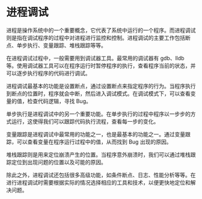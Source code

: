 # 进程调试

进程是操作系统中的一个重要概念，它代表了系统中运行的一个程序。而进程调试则是指在调试程序的过程中对进程进行监控和控制。进程调试的主要工作包括断点、单步执行、变量跟踪、堆栈跟踪等等。

在进程调试过程中，一般需要用到调试器工具。最常用的调试器有 gdb、lldb 等。使用调试器工具可以在程序运行时暂停程序的执行，查看程序当前的状态，并可以逐步执行程序的代码进行调试。

进程调试最基本的功能是设置断点，通过设置断点来指定程序的行为。当程序执行到断点的位置时，程序就会中断，然后进入调试模式。在调试模式下，可以查看变量的值，检查代码逻辑，寻找 Bug。

单步执行是进程调试中的另一个重要功能。在单步执行的过程中程序以一步步的方式运行，这使得我们可以跟踪代码执行流程，查看每一步的变化。

变量跟踪是进程调试中最常用的功能之一，也是最基本的功能之一。通过变量跟踪，可以查看变量在程序运行过程中的值，从而找到 Bug 出现的原因。

堆栈跟踪则是用来定位崩溃产生的位置。当程序意外崩溃时，我们可以通过堆栈跟踪定位到出现问题的位置以及可能的原因。

除此之外，进程调试还包括很多高级功能，如条件断点、日志、性能分析等等。在进行进程调试时需要根据实际的情况选择相应的工具和技术，以便更快地定位和解决问题。
